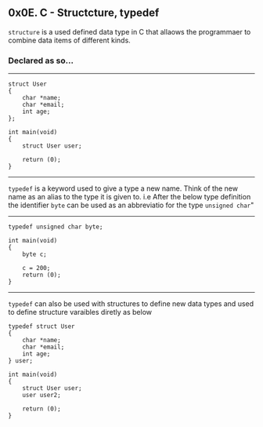 ## 0x0E. C - Structcture, typedef

`structure` is a used defined data type in C that allaows the programmaer to combine data items of different kinds.

### Declared as so...

---
```
struct User
{
	char *name;
	char *email;
	int age;
};

int main(void)
{
	struct User user;

	return (0);
}
```
---
`typedef` is a keyword used to give a type a new name. Think of the new name as an alias to the type it is given to.
i.e After the below type definition the identifier `byte` can be used as an abbreviatio for the type `unsigned char`"

---
```
typedef unsigned char byte;

int main(void)
{
	byte c;
	
	c = 200;
	return (0);
}
```
---
`typedef` can also be used with structures to define new data types and used to define structure varaibles diretly as below
```
typedef struct User
{
	char *name;
	char *email;
	int age;
} user;

int main(void)
{
	struct User user;
	user user2;
	
	return (0);
}
